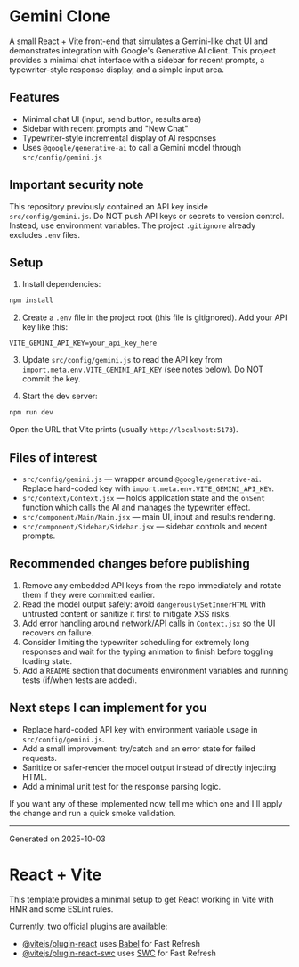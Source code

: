 # Gemini Clone

A small React + Vite front-end that simulates a Gemini-like chat UI and demonstrates integration with Google's Generative AI client. This project provides a minimal chat interface with a sidebar for recent prompts, a typewriter-style response display, and a simple input area.

## Features
- Minimal chat UI (input, send button, results area)
- Sidebar with recent prompts and "New Chat"
- Typewriter-style incremental display of AI responses
- Uses `@google/generative-ai` to call a Gemini model through `src/config/gemini.js`

## Important security note
This repository previously contained an API key inside `src/config/gemini.js`. Do NOT push API keys or secrets to version control. Instead, use environment variables. The project `.gitignore` already excludes `.env` files.

## Setup
1. Install dependencies:

```powershell
npm install
```

2. Create a `.env` file in the project root (this file is gitignored). Add your API key like this:

```
VITE_GEMINI_API_KEY=your_api_key_here
```

3. Update `src/config/gemini.js` to read the API key from `import.meta.env.VITE_GEMINI_API_KEY` (see notes below). Do NOT commit the key.

4. Start the dev server:

```powershell
npm run dev
```

Open the URL that Vite prints (usually `http://localhost:5173`).

## Files of interest
- `src/config/gemini.js` — wrapper around `@google/generative-ai`. Replace hard-coded key with `import.meta.env.VITE_GEMINI_API_KEY`.
- `src/context/Context.jsx` — holds application state and the `onSent` function which calls the AI and manages the typewriter effect.
- `src/component/Main/Main.jsx` — main UI, input and results rendering.
- `src/component/Sidebar/Sidebar.jsx` — sidebar controls and recent prompts.

## Recommended changes before publishing
1. Remove any embedded API keys from the repo immediately and rotate them if they were committed earlier.
2. Read the model output safely: avoid `dangerouslySetInnerHTML` with untrusted content or sanitize it first to mitigate XSS risks.
3. Add error handling around network/API calls in `Context.jsx` so the UI recovers on failure.
4. Consider limiting the typewriter scheduling for extremely long responses and wait for the typing animation to finish before toggling loading state.
5. Add a `README` section that documents environment variables and running tests (if/when tests are added).

## Next steps I can implement for you
- Replace hard-coded API key with environment variable usage in `src/config/gemini.js`.
- Add a small improvement: try/catch and an error state for failed requests.
- Sanitize or safer-render the model output instead of directly injecting HTML.
- Add a minimal unit test for the response parsing logic.

If you want any of these implemented now, tell me which one and I'll apply the change and run a quick smoke validation.

---
Generated on 2025-10-03
# React + Vite

This template provides a minimal setup to get React working in Vite with HMR and some ESLint rules.

Currently, two official plugins are available:

- [@vitejs/plugin-react](https://github.com/vitejs/vite-plugin-react/blob/main/packages/plugin-react/README.md) uses [Babel](https://babeljs.io/) for Fast Refresh
- [@vitejs/plugin-react-swc](https://github.com/vitejs/vite-plugin-react-swc) uses [SWC](https://swc.rs/) for Fast Refresh
